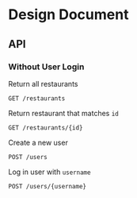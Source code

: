 # Design Document

## API

### Without User Login

Return all restaurants

`GET /restaurants`

Return restaurant that matches `id`

`GET /restaurants/{id}`

Create a new user

`POST /users`

Log in user with `username`

`POST /users/{username}`
